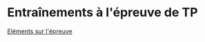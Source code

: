 # Entraînements à l'épreuve de TP #

[Eléments sur l'épreuve](https://agreg-info.org/files/2022/05/descriptionTP.pdf)
